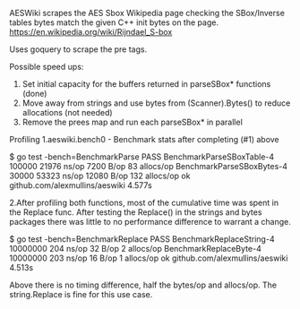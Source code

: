AESWiki scrapes the AES Sbox Wikipedia page checking the
SBox/Inverse tables bytes match the given C++ init bytes on the page.
https://en.wikipedia.org/wiki/Rijndael_S-box

Uses goquery to scrape the pre tags. 

Possible speed ups:
1. Set initial capacity for the buffers returned in parseSBox* functions (done)
2. Move away from strings and use bytes from (Scanner).Bytes() to reduce allocations (not needed)
3. Remove the prees map and run each parseSBox* in parallel 

Profiling 
1.aeswiki.bench0 - Benchmark stats after completing (#1) above

$ go test -bench=BenchmarkParse
PASS
BenchmarkParseSBoxTable-4	  100000	     21976 ns/op	    7200 B/op	      83 allocs/op
BenchmarkParseSBoxBytes-4	   30000	     53323 ns/op	   12080 B/op	     132 allocs/op
ok  	github.com/alexmullins/aeswiki	4.577s

2.After profiling both functions, most of the cumulative time was spent in the Replace func.
After testing the Replace() in the strings and bytes packages there was little to
no performance difference to warrant a change. 

$ go test -bench=BenchmarkReplace
PASS
BenchmarkReplaceString-4	10000000	       204 ns/op	      32 B/op	       2 allocs/op
BenchmarkReplaceByte-4  	10000000	       203 ns/op	      16 B/op	       1 allocs/op
ok  	github.com/alexmullins/aeswiki	4.513s

Above there is no timing difference, half the bytes/op and allocs/op. The string.Replace
is fine for this use case. 